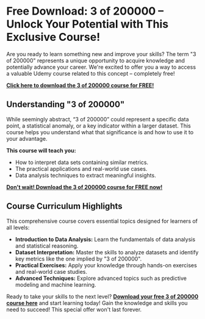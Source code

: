# Free Download: 3 of 200000 – Unlock Your Potential with This Exclusive Course!

Are you ready to learn something new and improve your skills? The term "3 of 200000" represents a unique opportunity to acquire knowledge and potentially advance your career. We're excited to offer you a way to access a valuable Udemy course related to this concept – completely free!

[**Click here to download the 3 of 200000 course for FREE!**](https://udemywork.com/3-of-200000)

## Understanding "3 of 200000"

While seemingly abstract, “3 of 200000” could represent a specific data point, a statistical anomaly, or a key indicator within a larger dataset. This course helps you understand what that significance is and how to use it to your advantage.

**This course will teach you:**

*   How to interpret data sets containing similar metrics.
*   The practical applications and real-world use cases.
*   Data analysis techniques to extract meaningful insights.

[**Don't wait! Download the 3 of 200000 course for FREE now!**](https://udemywork.com/3-of-200000)

## Course Curriculum Highlights

This comprehensive course covers essential topics designed for learners of all levels:

*   **Introduction to Data Analysis:** Learn the fundamentals of data analysis and statistical reasoning.
*   **Dataset Interpretation:** Master the skills to analyze datasets and identify key metrics like the one implied by "3 of 200000".
*   **Practical Exercises:** Apply your knowledge through hands-on exercises and real-world case studies.
*   **Advanced Techniques:** Explore advanced topics such as predictive modeling and machine learning.

Ready to take your skills to the next level? **[Download your free 3 of 200000 course here](https://udemywork.com/3-of-200000)** and start learning today! Gain the knowledge and skills you need to succeed! This special offer won't last forever.

